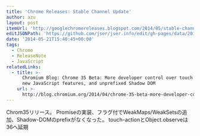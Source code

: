 ```yaml
---
title: 'Chrome Releases: Stable Channel Update'
author: azu
layout: post
itemUrl: 'http://googlechromereleases.blogspot.com/2014/05/stable-channel-update_20.html'
editJSONPath: 'https://github.com/jser/jser.info/edit/gh-pages/data/2014/05/index.json'
date: '2014-05-21T15:40:45+00:00'
tags:
  - Chrome
  - ReleaseNote
  - JavaScript
relatedLinks:
  - title: >-
      Chromium Blog: Chrome 35 Beta: More developer control over touch input,
      new JavaScript features, and unprefixed Shadow DOM
    url: >-
      http://blog.chromium.org/2014/04/chrome-35-beta-more-developer-control.html
---
```

Chrom35リリース。
Promiseの実装、フラグ付でWeakMaps/WeakSetsの追加、Shadow-DOMのprefixがなくなった。
touch-actionとObject.observeは36へ延期
